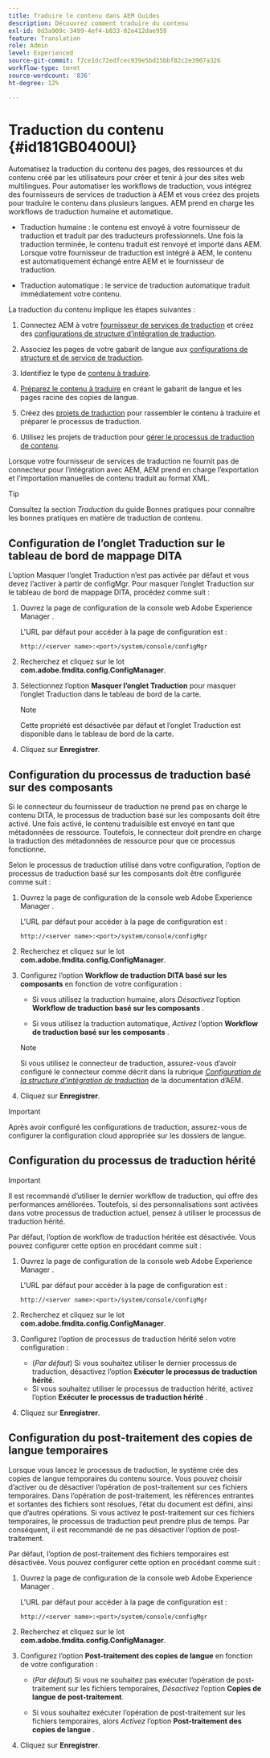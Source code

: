 ```yaml
---
title: Traduire le contenu dans AEM Guides
description: Découvrez comment traduire du contenu
exl-id: 0d3a909c-3499-4ef4-b033-02e412dae959
feature: Translation
role: Admin
level: Experienced
source-git-commit: f7ce1dc72edfcec939e5bd25bbf82c2e3907a326
workflow-type: tm+mt
source-wordcount: '836'
ht-degree: 12%

---
```


# Traduction du contenu {#id181GB0400UI}

Automatisez la traduction du contenu des pages, des ressources et du contenu créé par les utilisateurs pour créer et tenir à jour des sites web multilingues. Pour automatiser les workflows de traduction, vous intégrez des fournisseurs de services de traduction à AEM et vous créez des projets pour traduire le contenu dans plusieurs langues. AEM prend en charge les workflows de traduction humaine et automatique.

- Traduction humaine : le contenu est envoyé à votre fournisseur de traduction et traduit par des traducteurs professionnels. Une fois la traduction terminée, le contenu traduit est renvoyé et importé dans AEM. Lorsque votre fournisseur de traduction est intégré à AEM, le contenu est automatiquement échangé entre AEM et le fournisseur de traduction.

- Traduction automatique : le service de traduction automatique traduit immédiatement votre contenu.


La traduction du contenu implique les étapes suivantes :

1. Connectez AEM à votre [fournisseur de services de traduction](https://helpx.adobe.com/experience-manager/6-5/sites/administering/using/tc-tic.html#ConnectingtoaTranslationServiceProvider) et créez des [ configurations de structure d’intégration de traduction](https://helpx.adobe.com/experience-manager/6-5/sites/administering/using/tc-tic.html#CreatingaTranslationIntegrationConfiguration).

1. Associez les pages de votre gabarit de langue aux [ configurations de structure et de service de traduction](https://helpx.adobe.com/experience-manager/6-5/sites/administering/using/tc-tic.html#ConfiguringPagesforTranslation).

1. Identifiez le type de [contenu à traduire](https://experienceleague.adobe.com/docs/experience-manager-65/administering/introduction/tc-rules.html?lang=fr).

1. [Préparez le contenu à traduire](https://helpx.adobe.com/experience-manager/6-5/sites/administering/using/tc-prep.html) en créant le gabarit de langue et les pages racine des copies de langue.

1. Créez des [projets de traduction](https://experienceleague.adobe.com/docs/experience-manager-65/administering/introduction/tc-manage.html?lang=fr) pour rassembler le contenu à traduire et préparer le processus de traduction.

1. Utilisez les projets de traduction pour [gérer le processus de traduction de contenu](https://experienceleague.adobe.com/docs/experience-manager-65/administering/introduction/tc-manage.html?lang=fr).


Lorsque votre fournisseur de services de traduction ne fournit pas de connecteur pour l’intégration avec AEM, AEM prend en charge l’exportation et l’importation manuelles de contenu traduit au format XML.

>[!TIP]
>
> Consultez la section *Traduction* du guide Bonnes pratiques pour connaître les bonnes pratiques en matière de traduction de contenu.

## Configuration de l’onglet Traduction sur le tableau de bord de mappage DITA

L’option Masquer l’onglet Traduction n’est pas activée par défaut et vous devez l’activer à partir de configMgr. Pour masquer l’onglet Traduction sur le tableau de bord de mappage DITA, procédez comme suit :

1. Ouvrez la page de configuration de la console web Adobe Experience Manager .

   L&#39;URL par défaut pour accéder à la page de configuration est :

   ```http
   http://<server name>:<port>/system/console/configMgr
   ```

1. Recherchez et cliquez sur le lot **com.adobe.fmdita.config.ConfigManager**.

1. Sélectionnez l’option **Masquer l’onglet Traduction** pour masquer l’onglet Traduction dans le tableau de bord de la carte.

   >[!NOTE]
   >
   > Cette propriété est désactivée par défaut et l’onglet Traduction est disponible dans le tableau de bord de la carte.

1. Cliquez sur **Enregistrer**.

## Configuration du processus de traduction basé sur des composants

Si le connecteur du fournisseur de traduction ne prend pas en charge le contenu DITA, le processus de traduction basé sur les composants doit être activé. Une fois activé, le contenu traduisible est envoyé en tant que métadonnées de ressource. Toutefois, le connecteur doit prendre en charge la traduction des métadonnées de ressource pour que ce processus fonctionne.

Selon le processus de traduction utilisé dans votre configuration, l’option de processus de traduction basé sur les composants doit être configurée comme suit :

1. Ouvrez la page de configuration de la console web Adobe Experience Manager .

   L&#39;URL par défaut pour accéder à la page de configuration est :

   ```http
   http://<server name>:<port>/system/console/configMgr
   ```

1. Recherchez et cliquez sur le lot **com.adobe.fmdita.config.ConfigManager**.

1. Configurez l’option **Workflow de traduction DITA basé sur les composants** en fonction de votre configuration :

   - Si vous utilisez la traduction humaine, alors *Désactivez* l’option **Workflow de traduction basé sur les composants** .

   - Si vous utilisez la traduction automatique, *Activez* l’option **Workflow de traduction basé sur les composants** .

   >[!NOTE]
   >
   > Si vous utilisez le connecteur de traduction, assurez-vous d’avoir configuré le connecteur comme décrit dans la rubrique *[Configuration de la structure d’intégration de traduction](https://helpx.adobe.com/experience-manager/6-5/sites/administering/using/tc-tic.html)* de la documentation d’AEM.

1. Cliquez sur **Enregistrer**.

>[!IMPORTANT]
>
> Après avoir configuré les configurations de traduction, assurez-vous de configurer la configuration cloud appropriée sur les dossiers de langue.

## Configuration du processus de traduction hérité

>[!IMPORTANT]
> 
> Il est recommandé d’utiliser le dernier workflow de traduction, qui offre des performances améliorées. Toutefois, si des personnalisations sont activées dans votre processus de traduction actuel, pensez à utiliser le processus de traduction hérité.

Par défaut, l’option de workflow de traduction héritée est désactivée. Vous pouvez configurer cette option en procédant comme suit :

1. Ouvrez la page de configuration de la console web Adobe Experience Manager .

   L&#39;URL par défaut pour accéder à la page de configuration est :

   ```http
   http://<server name>:<port>/system/console/configMgr
   ```

1. Recherchez et cliquez sur le lot **com.adobe.fmdita.config.ConfigManager**.

1. Configurez l’option de processus de traduction hérité selon votre configuration :

   - (*Par défaut*) Si vous souhaitez utiliser le dernier processus de traduction, désactivez l’option **Exécuter le processus de traduction hérité**.
   - Si vous souhaitez utiliser le processus de traduction hérité, activez l’option **Exécuter le processus de traduction hérité** .

1. Cliquez sur **Enregistrer**.






<!---

This was added for 2406 CS IG

## Configure the legacy translation workflow 

It is recommended that you use the latest translation workflow, which provides enhanced performance. However, you can configure the legacy translation workflow if necessary.

Based on the translation workflow used in your setup, provide the following (property) details to configure the legacy translation workflow: the component-based translation workflow option should be configured as follows:

1.  Open the Adobe Experience Manager Web Console Configuration page.

    The default URL to access the configuration page is:

    ! Add the syntax of http as given in previous config

    Note: Configure htttp code as given in previous sample
    

1.  Search for and click on the **com.adobe.fmdita.config.ConfigManager** bundle.



1.  Configure the **Run legacy translation workflow** option as per your setup:

    -   If you use the latest translation workflow, then *Disable* \( `false`\) the **Run legacy translation workflow** option. The latest translation workflow is enabled by default. <br> 

    -   If you use the legacy translation, then *Enable \( `true`\)* the **Run legacy translation workflow** option.

1.  Click **Save**.


--->


## Configuration du post-traitement des copies de langue temporaires

Lorsque vous lancez le processus de traduction, le système crée des copies de langue temporaires du contenu source. Vous pouvez choisir d’activer ou de désactiver l’opération de post-traitement sur ces fichiers temporaires. Dans l’opération de post-traitement, les références entrantes et sortantes des fichiers sont résolues, l’état du document est défini, ainsi que d’autres opérations. Si vous activez le post-traitement sur ces fichiers temporaires, le processus de traduction peut prendre plus de temps. Par conséquent, il est recommandé de ne pas désactiver l’option de post-traitement.

Par défaut, l’option de post-traitement des fichiers temporaires est désactivée. Vous pouvez configurer cette option en procédant comme suit :

1. Ouvrez la page de configuration de la console web Adobe Experience Manager .

   L&#39;URL par défaut pour accéder à la page de configuration est :

   ```http
   http://<server name>:<port>/system/console/configMgr
   ```

1. Recherchez et cliquez sur le lot **com.adobe.fmdita.config.ConfigManager**.

1. Configurez l’option **Post-traitement des copies de langue** en fonction de votre configuration :

   - \(*Par défaut*\) Si vous ne souhaitez pas exécuter l’opération de post-traitement sur les fichiers temporaires, *Désactivez* l’option **Copies de langue de post-traitement**.

   - Si vous souhaitez exécuter l’opération de post-traitement sur les fichiers temporaires, alors *Activez* l’option **Post-traitement des copies de langue** .

1. Cliquez sur **Enregistrer**.
